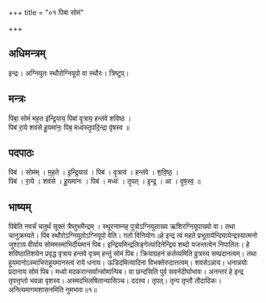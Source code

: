 +++
title = "०१ पिबा सोमं"

+++
## अधिमन्त्रम्
इन्द्रः। अग्नियुतः स्थौरोग्नियूपो वा स्थौरः। त्रिष्टुप्।

## मन्त्रः
पिबा॒ सोमं॑ मह॒त इ॑न्द्रि॒याय॒ पिबा॑ वृ॒त्राय॒ हन्त॑वे शविष्ठ ।  
पिब॑ रा॒ये शव॑से हू॒यमा॑नः॒ पिब॒ मध्व॑स्तृ॒पदि॒न्द्रा वृ॑षस्व ॥

## पदपाठः
पिब॑ । सोम॑म् । म॒ह॒ते । इ॒न्द्रि॒याय॑ । पिब॑ । वृ॒त्राय॑ । हन्त॑वे । श॒वि॒ष्ठ॒ ।  
पिब॑ । रा॒ये । शव॑से । हू॒यमा॑नः । पिब॑ । मध्वः॑ । तृ॒पत् । इ॒न्द्र॒ । आ । वृ॒ष॒स्व॒ ॥

## भाष्यम्
पिबेति नवर्चं चतुर्थं सूक्तं त्रैष्तुभमैन्द्रम् । स्थूरनाम्नह् पुत्रोऽग्नियुताख्य ऋशिरग्नियूपाख्यो वा। तथा चानुक्रम्यते। पिब स्थौरोऽग्नियुतोऽग्नियूपो वेति। गतो विनियोगः॥हे इन्द्र त्वं महते प्रभूतायेन्दियायेन्द्रस्यात्मनो जुश्टाय वीर्याय सोममस्माभिर्दीयमानं पिब। इन्द्रियमिन्द्रलिङ्गेत्यादिनेन्द्रिय शब्दो यजन्तत्वेन निपातितः। हे शविष्ठातिशयेन प्रवृद्ध वृत्राय हन्तवे वृत्रम् हन्तुं सोमं पिब। क्रियाग्रहनं कर्तव्यमिति व्रुत्रस्य सम्प्रदानत्वम्। तथा हूयमानोऽस्माभिराहूयमानस्त्वं राये धनाय। ऊडिदमित्यादिना विभक्तेरुदात्तत्वम्। शवसेऽन्नाय। धनान्नयोः प्रदानाय सोमं पिब। मध्वो मदकरान्सर्वान्सोमान्पिब। वा छन्दसिति पुर्व सवर्नदीर्घाभावः। अनन्तरं हे इन्द्र तृपत्तृप्तो भवन्ना वृशस्व। अस्मदभिलषितान्यासिञ्च। ददस्व। तृपत्। तृन्प तृप्तौ तौदादिकः। अनित्यमागमशासनमिति नुमभावः॥१॥